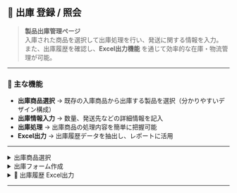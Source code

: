 ## 🚚 出庫 登録 / 照会

> **製品出庫管理ページ**  
> 入庫された商品を選択して出庫処理を行い、発送に関する情報を入力。  
> また、出庫履歴を確認し、**Excel出力機能** を通じて効率的な在庫・物流管理が可能。  

---

### 📌 主な機能
- **出庫商品選択** → 既存の入庫商品から出庫する製品を選択（分かりやすいデザイン構成）  
- **出庫情報入力** → 数量、発送先などの詳細情報を記入  
- **出庫処理** → 出庫商品の処理内容を簡単に把握可能  
- **Excel出力** → 出庫履歴データを抽出し、レポートに活用  

---

<details>
  <summary> 出庫商品選択</summary><br>
  <p align="center">
    <img src="https://github.com/jongha8422-sketch/inoutmanager/blob/main/PICTURES/%EC%B6%9C%EA%B3%A0%20%EC%83%81%ED%92%88%20%EC%84%A0%ED%83%9D.png" alt="出庫商品選択" width="400"/> 
  </p>
  <p align="center"> 入庫された商品の中から出庫する製品を選択 </p>
</details>

<details>
  <summary> 出庫フォーム作成</summary><br>
  <p align="center">
    <img src="https://github.com/jongha8422-sketch/inoutmanager/blob/main/PICTURES/%EC%B6%9C%EA%B3%A0%EC%96%91%EC%8B%9D%20%EC%9E%91%EC%84%B1.png" alt="出庫フォーム作成" width="400"/> 
  </p>
  <p align="center"> 出庫数量、発送先などの出庫関連情報を入力 </p>
</details>

<details>
  <summary> 📑 出庫履歴 Excel出力</summary><br>
  <p align="center">
    <img src="https://github.com/jongha8422-sketch/inoutmanager/blob/main/PICTURES/%EC%B6%9C%EA%B3%A0%20%EC%95%A1%EC%85%80%EC%B6%9C%EB%A0%A5.png" alt="出庫履歴Excel出力" width="400"/> 
  </p>
  <p align="center"> 出庫履歴をExcelファイルとして抽出し、管理・報告に活用 </p>
</details>

---
